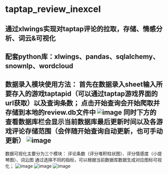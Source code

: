 # taptap_review_inexcel
通过xlwings实现对taptap评论的拉取，存储、情感分析、词云&amp;可视化
----------------------------------------------------------------
配套python库：xlwings、pandas、sqlalchemy、snownlp、wordcloud
----------------------------------------------------------------
数据录入模块使用方法：
首先在数据录入sheet输入所要存入的游戏taptapid（可以通过taptap游戏界面的url获取）以及查询条数；
点击开始查询会开始爬取并存储到本地的review.db文件中
![image](https://github.com/user-attachments/assets/e5a78cbd-1f08-48f3-be6b-b74b0db3f5ed)
同时下方的查看数据库栏会显示当前数据库最后更新时间以及各游戏评论存储范围（会伴随开始查询自动更新，也可手动更新）
![image](https://github.com/user-attachments/assets/6d1b4e4c-04b2-4f7d-975f-07da2a9c55bb)
----------------------------------------------------------------
数据可视化主要分为三个模块：
评论条数（评分堆积柱状图）、评分情感度（小提琴图）、词云图
通过选择不同的指标，可以根据当前数据库数据生成对应图标可视化；
![image](https://github.com/user-attachments/assets/8288e277-8ef5-4e55-aa0f-5dab99b29f66)
![image](https://github.com/user-attachments/assets/fdecee69-878a-4df8-bcac-4d06ddd5b9ad)
![image](https://github.com/user-attachments/assets/1d91ee58-97c9-4654-8c60-42283c469766)

